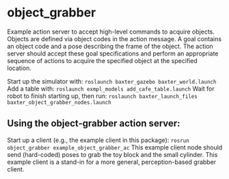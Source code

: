 # object_grabber
Example action server to accept high-level commands to acquire objects.
Objects are defined via object codes in the action message.
A goal contains an object code and a pose describing the frame of the object.
The action server should accept these goal specifications and perform an appropriate
sequence of actions to acquire the specified object at the specified location.

Start up the simulator with:
`roslaunch baxter_gazebo baxter_world.launch`
Add a table with:
`roslaunch exmpl_models add_cafe_table.launch`
Wait for robot to finish starting up, then run:
`roslaunch baxter_launch_files baxter_object_grabber_nodes.launch`

## Using the object-grabber action server:
Start up a client (e.g., the example client in this package):
`rosrun object_grabber example_object_grabber_ac` 
This example client node should send (hard-coded) poses to grab the toy block and the small cylinder.
This example client is a stand-in for a more general, perception-based grabber client.   
